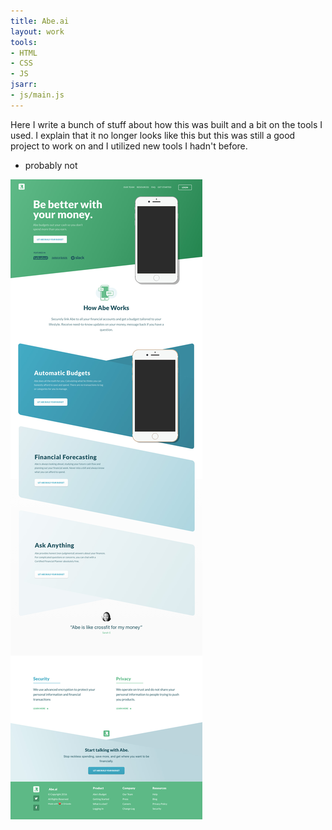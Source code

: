 ```yaml
---
title: Abe.ai
layout: work
tools:
- HTML
- CSS
- JS
jsarr:
- js/main.js
---
```


Here I write a bunch of stuff about how this was built and a bit on the tools I used. I explain that it no longer looks like this but this was still a good project to work on and I utilized new tools I hadn't before.

- probably not

![Abe.ai Screenshot 2017](/assets/img/abe-ai.jpg)